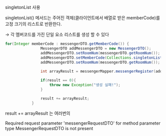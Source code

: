 singletonList 사용

singletonList() 메서드는 주어진 객체(클라이언트에서 배열로 받은 memberCode)를 고정 크기의 리스트로 반환한다.

→ 각 멤버코드를 가진 단일 요소 리스트를 생성 할 수 있다

```java
for(Integer memberCode : messengerDTO.getMemberCode()) {
                MessengerDTO addMessengerDTO = new MessengerDTO();
                addMessengerDTO.setRoomNum(messengerDTO.getRoomNum());
                addMessengerDTO.setMemberCode(Collections.singletonList(memberCode));
                addMessengerDTO.setRoomNum(messengerDTO.getRoomNum());
                
                int arrayResult = messengerMapper.messengerRegister(addMessengerDTO);

                if(result == 0){
                    throw new Exception("생성 실패!");
                }

                result += arrayResult;
            }
```

result += arrayResult 는 여러번의 

Required request parameter 'messengerRequestDTO' for method parameter type MessengerRequestDTO is not present